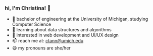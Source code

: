 ### hi, I'm Christina! 👋

- 🔭 bachelor of engineering at the University of Michigan, studying Computer Science
- 🌱 learning about data structures and algorithms 
- 🧚 interested in web development and UI/UX design
- 📫 reach me at: ctann@umich.edu
- 😄 my pronouns are she/her

<!--
**christinatan1/christinatan1** is a ✨ _special_ ✨ repository because its `README.md` (this file) appears on your GitHub profile.

Here are some ideas to get you started:

- 🔭 I’m currently working on ...
- 🌱 I’m currently learning ...
- 👯 I’m looking to collaborate on ...
- 🤔 I’m looking for help with ...
- 💬 Ask me about ...
- 📫 How to reach me: ...
- 😄 Pronouns: ...
- ⚡ Fun fact: ...
-->
